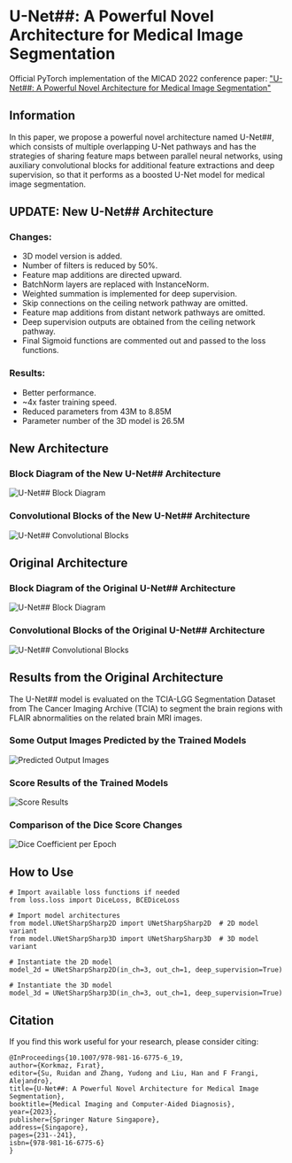# U-Net\#\#: A Powerful Novel Architecture for Medical Image Segmentation
Official PyTorch implementation of the MICAD 2022 conference paper: ["U-Net##: A Powerful Novel Architecture for Medical Image Segmentation"](https://link.springer.com/chapter/10.1007/978-981-16-6775-6_19)

## Information

In this paper, we propose a powerful novel architecture named U-Net##, which consists of multiple overlapping U-Net pathways and has the strategies of sharing feature maps between parallel neural networks, using auxiliary convolutional blocks for additional feature extractions and deep supervision, so that it performs as a boosted U-Net model for medical image segmentation.

## UPDATE: New U-Net\#\# Architecture ##

### Changes: ###
* 3D model version is added.
* Number of filters is reduced by 50%.
* Feature map additions are directed upward.
* BatchNorm layers are replaced with InstanceNorm.
* Weighted summation is implemented for deep supervision.
* Skip connections on the ceiling network pathway are omitted.
* Feature map additions from distant network pathways are omitted.
* Deep supervision outputs are obtained from the ceiling network pathway.
* Final Sigmoid functions are commented out and passed to the loss functions.

### Results: ###
* Better performance.
* ~4x faster training speed.
* Reduced parameters from 43M to 8.85M
* Parameter number of the 3D model is 26.5M

## New Architecture

### Block Diagram of the New U-Net\#\# Architecture

<img title="U-Net## Block Diagram" src="https://github.com/firatkorkmaz/UNetSharpSharp/blob/main/images/UNetSharpSharp.png">

### Convolutional Blocks of the New U-Net\#\# Architecture

<img title="U-Net## Convolutional Blocks" src="https://github.com/firatkorkmaz/UNetSharpSharp/blob/main/images/UNetSharpSharpCB.png">

## Original Architecture

### Block Diagram of the Original U-Net\#\# Architecture

<img title="U-Net## Block Diagram" src="https://github.com/firatkorkmaz/UNetSharpSharp/blob/main/images/UNetSharpSharp_Original.png">

### Convolutional Blocks of the Original U-Net\#\# Architecture

<img title="U-Net## Convolutional Blocks" src="https://github.com/firatkorkmaz/UNetSharpSharp/blob/main/images/UNetSharpSharpCB_Original.png">

## Results from the Original Architecture

The U-Net## model is evaluated on the TCIA-LGG Segmentation Dataset from The Cancer Imaging Archive (TCIA) to segment the brain regions with FLAIR abnormalities on the related brain MRI images.

### Some Output Images Predicted by the Trained Models

<img title="Predicted Output Images" src="https://github.com/firatkorkmaz/UNetSharpSharp/blob/main/images/UNetSharpSharpComparison.png">

### Score Results of the Trained Models

<img title="Score Results" src="https://github.com/firatkorkmaz/UNetSharpSharp/blob/main/images/UNetSharpSharpScores.png">

### Comparison of the Dice Score Changes

<img title="Dice Coefficient per Epoch" src="https://github.com/firatkorkmaz/UNetSharpSharp/blob/main/images/UNetSharpSharpDiceGraph.png">

## How to Use

```
# Import available loss functions if needed
from loss.loss import DiceLoss, BCEDiceLoss

# Import model architectures
from model.UNetSharpSharp2D import UNetSharpSharp2D  # 2D model variant
from model.UNetSharpSharp3D import UNetSharpSharp3D  # 3D model variant

# Instantiate the 2D model
model_2d = UNetSharpSharp2D(in_ch=3, out_ch=1, deep_supervision=True)

# Instantiate the 3D model
model_3d = UNetSharpSharp3D(in_ch=3, out_ch=1, deep_supervision=True)
```

## Citation

If you find this work useful for your research, please consider citing:

```
@InProceedings{10.1007/978-981-16-6775-6_19,
author={Korkmaz, Fırat},
editor={Su, Ruidan and Zhang, Yudong and Liu, Han and F Frangi, Alejandro},
title={U-Net##: A Powerful Novel Architecture for Medical Image Segmentation},
booktitle={Medical Imaging and Computer-Aided Diagnosis},
year={2023},
publisher={Springer Nature Singapore},
address={Singapore},
pages={231--241},
isbn={978-981-16-6775-6}
}
```
